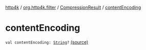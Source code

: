 [http4k](../../index.md) / [org.http4k.filter](../index.md) / [CompressionResult](index.md) / [contentEncoding](./content-encoding.md)

# contentEncoding

`val contentEncoding: `[`String`](https://kotlinlang.org/api/latest/jvm/stdlib/kotlin/-string/index.html)`?` [(source)](https://github.com/http4k/http4k/blob/master/http4k-core/src/main/kotlin/org/http4k/filter/ext.kt#L21)
